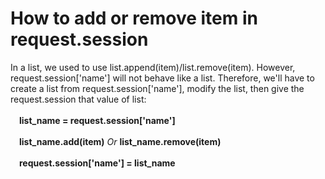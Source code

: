 # How to add or remove item in request.session
In a list, we used to use list.append(item)/list.remove(item). However, request.session['name'] will not behave like a list. Therefore, we'll have to create a list from request.session['name'], modify the list, then give the request.session that value of list: <br><br>
&emsp;**list_name = request.session['name']**<br><br>
&emsp;**list_name.add(item)** *Or* **list_name.remove(item)**<br><br>
&emsp;**request.session['name'] = list_name**
